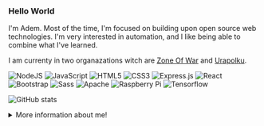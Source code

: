 ### Hello World

I'm Adem. Most of the time, I'm focused on building upon open source web technologies. I'm very interested in automation, and I like being able to combine what I've learned.

I am currenty in two organazations witch are <a href="https://github.com/Zone-Of-War">Zone Of War</a> and <a href="https://github.com/Urapolku-fi">Urapolku</a>.

<a>![NodeJS](https://img.shields.io/badge/node.js%20-%2343853D.svg?&style=for-the-badge&logo=node.js&logoColor=white)</a>
![JavaScript](https://img.shields.io/badge/javascript%20-%23323330.svg?&style=for-the-badge&logo=javascript&logoColor=%23F7DF1E)
![HTML5](https://img.shields.io/badge/html5%20-%23E34F26.svg?&style=for-the-badge&logo=html5&logoColor=white)
![CSS3](https://img.shields.io/badge/css3%20-%231572B6.svg?&style=for-the-badge&logo=css3&logoColor=white)
![Express.js](https://img.shields.io/badge/express.js%20-%23404d59.svg?&style=for-the-badge)
![React](https://img.shields.io/badge/react%20-%2320232a.svg?&style=for-the-badge&logo=react&logoColor=%2361DAFB)
![Bootstrap](https://img.shields.io/badge/bootstrap%20-%23563D7C.svg?&style=for-the-badge&logo=bootstrap&logoColor=white)
![Sass](https://img.shields.io/badge/SASS%20-hotpink.svg?&style=for-the-badge&logo=SASS&logoColor=white)
![Apache](https://img.shields.io/badge/apache%20-%23D42029.svg?&style=for-the-badge&logo=apache&logoColor=white)
![Raspberry Pi](https://img.shields.io/badge/-Raspberry%20Pi-C51A4A?style=for-the-badge&logo=Raspberry-Pi)
![Tensorflow](https://img.shields.io/badge/TENSORFLOW%20-orange.svg?&style=for-the-badge&logo=TENSORFLOW&logoColor=white)

![GitHub stats](https://github-readme-stats.vercel.app/api?username=Ademrobert&show_icons=true&text_color=daf7dc&bg_color=151515)


<details>
<summary>
  More information about me!
</summary>

<br >

### What do I like?

I like to invest, code and solve real world problems.I love to meet new people and I like events.


I'm alaways trying to help out people.

My favorite programming language is JavaScript.

What programming languages I want to learn?
I wish to learn ![TypeScript](https://img.shields.io/badge/typescript%20-%23007ACC.svg?&style=for-the-badge&logo=typescript&logoColor=white) in the near future.




This is a famuse I am ↓↓↓

ㅤ
![Visitors](https://visitor-badge.glitch.me/badge?page_id=AdemOttoman)

